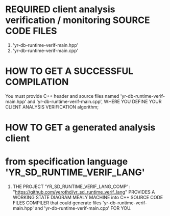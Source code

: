 
# REQUIRED client analysis verification / monitoring SOURCE CODE FILES

1. 'yr-db-runtime-verif-main.hpp' 
2. 'yr-db-runtime-verif-main.cpp' 


# HOW TO GET A SUCCESSFUL COMPILATION

You must provide C++ header and source files
named 'yr-db-runtime-verif-main.hpp' and
'yr-db-runtime-verif-main.cpp', WHERE YOU
DEFINE YOUR CLIENT ANALYSIS VERIFICATION
algorithm;


# HOW TO GET a generated analysis client
# from specification language 'YR_SD_RUNTIME_VERIF_LANG' 

1. THE PROJECT 'YR_SD_RUNTIME_VERIF_LANG_COMP' : 
	"https://github.com/yerothd/yr_sd_runtime_verif_lang"
  PROVIDES A WORKING STATE DIAGRAM MEALY 
  MACHINE into C++ SOURCE CODE FILES
	COMPILER that could generate files
  'yr-db-runtime-verif-main.hpp' and
  'yr-db-runtime-verif-main.cpp' FOR YOU.
